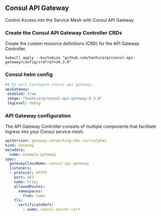 ## Consul API Gateway

Control Access into the Service Mesh with Consul API Gateway


### Create the Consul API Gateway Controller CRDs
Create the custom resource definitions (CRD) for the API Gateway Controller.
```
kubectl apply --kustomize "github.com/hashicorp/consul-api-gateway/config/crd?ref=v0.3.0"
```
### Consul helm config

```yaml
## It will configure consul api gateway.
apiGateway:
 enabled: true
 image: "hashicorp/consul-api-gateway:0.3.0"
 logLevel: debug
```

### API Gateway configuration
The API Gateway Controller consists of multiple components that facilitate ingress into your Consul service mesh.

```yaml
apiVersion: gateway.networking.k8s.io/v1alpha2
kind: Gateway
metadata:
  name: example-gateway
spec:
  gatewayClassName: consul-api-gateway
  listeners:
  - protocol: HTTPS
    port: 443
    name: https
    allowedRoutes:
      namespaces:
        from: Same
    tls:
      certificateRefs:
        - name: consul-server-cert
```
